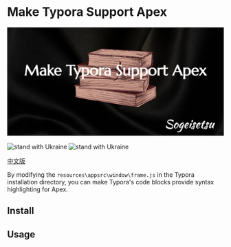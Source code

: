 # Make Typora Support Apex

![poster](poster.jpg)

![stand with Ukraine](https://badgen.net/badge/stand%20with/UKRAINE/?color=0057B8&labelColor=FFD700) ![stand with Ukraine](https://badgen.net/badge/support/UKRAINE/?color=0057B8&labelColor=FFD700)

[中文版](README.zh_CN.md)

By modifying the `resources\appsrc\window\frame.js` in the Typora installation directory, you can make Typora's code blocks provide syntax highlighting for Apex.

## Install

## Usage
